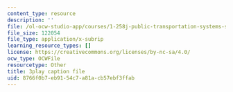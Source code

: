 ```yaml
---
content_type: resource
description: ''
file: /ol-ocw-studio-app/courses/1-258j-public-transportation-systems-spring-2017/8766f0b7eb9154c7a81acb57ebf3ffab_Tsn0xSQjo14.vtt
file_size: 122054
file_type: application/x-subrip
learning_resource_types: []
license: https://creativecommons.org/licenses/by-nc-sa/4.0/
ocw_type: OCWFile
resourcetype: Other
title: 3play caption file
uid: 8766f0b7-eb91-54c7-a81a-cb57ebf3ffab
---
```

